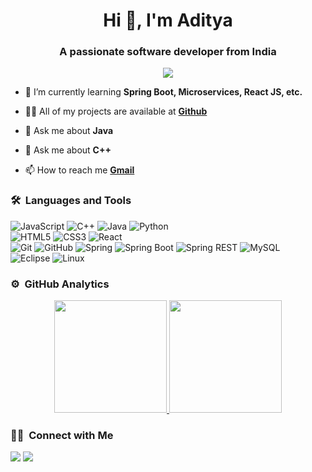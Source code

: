 
<h1 align="center">Hi 👋, I'm Aditya</h1>
<h3 align="center">A passionate software developer from India</h3>
  
<p align="center">
  <img src="https://gpvc.arturio.dev/adityaraj111">
</p>

- 🌱 I’m currently learning **Spring Boot, Microservices, React JS, etc.**

- 👨‍💻 All of my projects are available at [**Github**](https://github.com/allen-turing?tab=repositories)

- 💬 Ask me about **Java**
- 💬 Ask me about **C++**

- 📫 How to reach me [**Gmail**](raj21.aditya@gmail.com)


  
### 🛠 &nbsp;Languages and Tools

![JavaScript](https://img.shields.io/badge/-JavaScript-%23F7DF1C?style=for-the-badge&logo=javascript&logoColor=000000&labelColor=%23F7DF1C&color=%23FFCE5A)
![C++](https://img.shields.io/badge/C%2B%2B-00599C?style=for-the-badge&logo=c%2B%2B&logoColor=white)
![Java](https://img.shields.io/badge/-Java-%23E44D27?style=for-the-badge&logo=java&logoColor=ffffff)
![Python](http://img.shields.io/badge/-Python-3776AB?style=for-the-badge&logo=python&logoColor=ffffff)
<br>
![HTML5](https://img.shields.io/badge/-HTML5-%23E44D27?style=for-the-badge&logo=html5&logoColor=ffffff)
![CSS3](https://img.shields.io/badge/-CSS3-%231572B6?style=for-the-badge&logo=css3)
![React](https://img.shields.io/badge/-React-61DAFB?style=for-the-badge&logo=react&logoColor=ffffff)
<br>
![Git](https://img.shields.io/badge/-Git-%23F05032?style=for-the-badge&logo=git&logoColor=%23ffffff)
![GitHub](https://img.shields.io/badge/-GitHub-181717?style=for-the-badge&logo=github)
![Spring](https://img.shields.io/badge/-Spring-339933?style=for-the-badge&logo=spring&logoColor=ffffff)
![Spring Boot](https://img.shields.io/badge/-Spring%20Boot-CB3837?style=for-the-badge&logo=Spring%20Boot)
![Spring REST](https://img.shields.io/badge/-Spring%20Rest-FFCA28?style=for-the-badge&logo=Spring%20Rest&logoColor=ffffff)
![MySQL](https://img.shields.io/badge/MySQL-4EA94B?style=for-the-badge&logo=mysql&logoColor=white)
<br>
![Eclipse](https://img.shields.io/badge/-Eclipse%20Code-007ACC?style=for-the-badge&logo=eclipse&logoColor=ffffff)
![Linux](http://img.shields.io/badge/-Linux-0078D6?style=for-the-badge&logo=linux&logoColor=ffffff)
<br/>

### ⚙️ &nbsp;GitHub Analytics

<p align="center">
<a href="https://github.com/allen-turing">
  <img height="180em" src="https://github-readme-stats-eight-theta.vercel.app/api?username=allen-turing&show_icons=true&theme=algolia&include_all_commits=true&count_private=true"/>
  <img height="180em" src="https://github-readme-stats-eight-theta.vercel.app/api/top-langs/?username=allen-turing&layout=compact&langs_count=8&theme=algolia"/>
</a>
</p>

### 🤝🏻 &nbsp;Connect with Me

<p>
<a href="https://www.linkedin.com/in/aditya-rz/"><img src="https://img.shields.io/badge/-LinkedIn-blue?style=flat&logo=LinkedIn&logoColor=white"/></a>
<a href="mailto:raj21.aditya@gmail.com"><img src="https://img.shields.io/badge/-Gmail-D14836?style=flat&logo=Gmail&logoColor=white"/></a>
</p>
